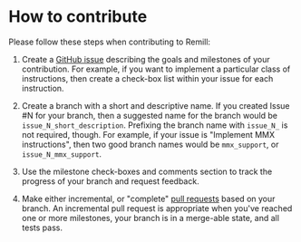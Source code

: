 # How to contribute

Please follow these steps when contributing to Remill:

1. Create a [GitHub issue](https://github.com/trailofbits/remill/issues/new) describing the goals and milestones of your contribution. For example, if you want to implement a particular class of instructions, then create a check-box list within your issue for each instruction.

2. Create a branch with a short and descriptive name. If you created Issue #N for your branch, then a suggested name for the branch would be `issue_N_short_description`. Prefixing the branch name with `issue_N_` is not required, though. For example, if your issue is "Implement MMX instructions", then two good branch names would be `mmx_support`, or `issue_N_mmx_support`.

3. Use the milestone check-boxes and comments section to track the progress of your branch and request feedback.

4. Make either incremental, or "complete" [pull requests](https://help.github.com/articles/about-pull-requests/) based on your branch. An incremental pull request is appropriate when you've reached one or more milestones, your branch is in a merge-able state, and all tests pass.